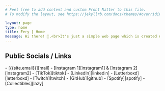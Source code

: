 ```yaml
---
# Feel free to add content and custom Front Matter to this file.
# To modify the layout, see https://jekyllrb.com/docs/themes/#overriding-theme-defaults

layout: page
type: home
title: Fery | Home
message: Hi there! 👋.<br>It's just a simple web page which is created using Jekyll.<br> Know more about me by accessing the public socials or links and by reading some of my writings.
---
```

<h2>Public Socials / Links</h2>
- [{{site.email}}][mail]
- [Instagram 1][instagram1] & [Instagram 2][instagram2]
- [TikTok][tiktok]
- [LinkedIn][linkedin]
- [Letterboxd][letterboxd]
- [Twitch][twitch]
- [GitHub][github]
- [Spotify][spotify]
- [Collectibles][lazy]


[instagram1]: https://instagram.com/ffery_
[instagram2]: https://instagram.com/fierfliees
[mail]: mailto:{{site.email}}
[linkedin]: https://www.linkedin.com/in/fery1303/
[github]: https://github.com/imfery
[letterboxd]: https://letterboxd.com/suppercious/
[tiktok]: https://tiktok.com/@fluffyrugss
[twitch]: https://www.twitch.tv/supperciouss
[lazy]: https://lazy.com/suppercious
[spotify]: https://open.spotify.com/user/6xvtovh1qzgxhdquauje76ldg?si=37665ed532db456c
